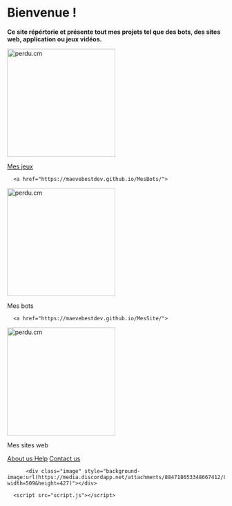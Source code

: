 <html lang="fr">
    <head> 
        <title>Maeve's site UwU/</title>
        <link rel="stylesheet" type="text/css" href="style.css">
        <meta name="google-site-verification" content="kLK5fynJLaBXuMMI0qK5ex5cUOE6Eu-CKT7gdPe3nns" />
    <link rel="icon" type="image/png" sizes="16x16" href="https://media.discordapp.net/attachments/884718653348667412/885860324513828925/favicon.png?width=427&height=427">
    </head>
  <body>
    <h1>Bienvenue !</h1>
    <p><strong>Ce site répértorie et présente tout mes projets tel que des bots, des sites web, application ou jeux vidéos.</strong></p>
    <p></p>
<form>

</form>
 
<p></p>

<a href="https://maevebestdev.github.io/MesJeux/">
<img class="displayed" src="https://media.discordapp.net/attachments/884718653348667412/884808976217292850/image_warhammer__mes_jeux__site_web2.jpg?width=783&height=427" alt="perdu.cm" title="Mes jeux" style="width: 250px;" /> 
    <p>Mes jeux</p>
</a>

      <a href="https://maevebestdev.github.io/MesBots/">
<img class="displayed" src="https://media.discordapp.net/attachments/884718653348667412/884723079580897340/toppng.com-discordbot-bot-discord-402x290.png" alt="perdu.cm" title="Mes bots" style="width: 250px;" /> 
          <p>Mes bots</p>
          
      <a href="https://maevebestdev.github.io/MesSite/">
<img class="displayed" src="https://media.discordapp.net/attachments/884718653348667412/884808994261192714/image_site_mes_site_1.png?width=759&height=427" alt="perdu.cm" title="Mes bots" style="width: 250px;" /> 
          <p>Mes sites web</p>
</a>
      <p></p>
    <a href="https://maevebestdev.github.io/About_Us/">About us       </a>
          <a>      </a>
    <a href="https://maevebestdev.github.io/Help/">Help</a>
          <a>      </a>
    <a href="https://maevebestdev.github.io/Contact_Us/">Contact us</a>
      <p></p>
          
          <div class="image" style="background-image:url(https://media.discordapp.net/attachments/884718653348667412/885540768163442688/totalement_2.png?width=509&height=427)"></div>
    
      <script src="script.js"></script>
<script src="script.js"></script>
<p></p>
</a>
</body>
</html>
